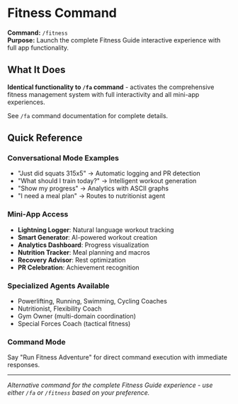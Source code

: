 # Fitness Command

**Command:** `/fitness`  
**Purpose:** Launch the complete Fitness Guide interactive experience with full app functionality.

## What It Does

**Identical functionality to `/fa` command** - activates the comprehensive fitness management system with full interactivity and all mini-app experiences.

See `/fa` command documentation for complete details.

## Quick Reference

### Conversational Mode Examples
- "Just did squats 315x5" → Automatic logging and PR detection
- "What should I train today?" → Intelligent workout generation  
- "Show my progress" → Analytics with ASCII graphs
- "I need a meal plan" → Routes to nutritionist agent

### Mini-App Access
- **Lightning Logger**: Natural language workout tracking
- **Smart Generator**: AI-powered workout creation
- **Analytics Dashboard**: Progress visualization
- **Nutrition Tracker**: Meal planning and macros
- **Recovery Advisor**: Rest optimization
- **PR Celebration**: Achievement recognition

### Specialized Agents Available
- Powerlifting, Running, Swimming, Cycling Coaches
- Nutritionist, Flexibility Coach  
- Gym Owner (multi-domain coordination)
- Special Forces Coach (tactical fitness)

### Command Mode
Say "Run Fitness Adventure" for direct command execution with immediate responses.

---

*Alternative command for the complete Fitness Guide experience - use either `/fa` or `/fitness` based on your preference.*